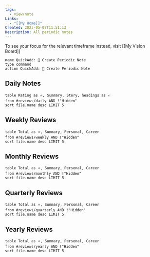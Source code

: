 ```yaml
---
tags:
  - view/note
Links:
  - "[[My Home]]"
Created: 2023-05-07T11:51:13
Description: All periodic notes
---
```

To see your focus for the relevant timeframe instead, visit [[My Vision Board]]

```button
name QuickAdd: 📆 Create Periodic Note
type command
action QuickAdd: 📆 Create Periodic Note
```

## Daily Notes

```dataview
table Rating as ⭐, Summary, Story, headings as ✍️
from #reviews/daily AND !"Hidden"
sort file.name desc LIMIT 5
```

## Weekly Reviews

```dataview
table Total as ⭐, Summary, Personal, Career
from #reviews/weekly AND !"Hidden"
sort file.name desc LIMIT 5
```

## Monthly Reviews

```dataview
table Total as ⭐, Summary, Personal, Career
from #reviews/monthly AND !"Hidden"
sort file.name desc LIMIT 5
```

## Quarterly Reviews

```dataview
table Total as ⭐, Summary, Personal, Career
from #reviews/quarterly AND !"Hidden"
sort file.name desc LIMIT 5
```

## Yearly Reviews

```dataview
table Total as ⭐, Summary, Personal, Career
from #reviews/yearly AND !"Hidden"
sort file.name desc LIMIT 5
```
